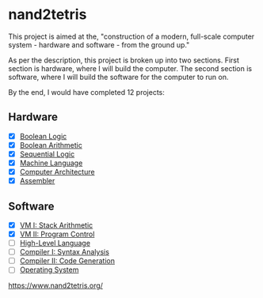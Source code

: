# nand2tetris
This project is aimed at the, "construction of a modern, full-scale computer system - hardware and software - from the ground up."

As per the description, this project is broken up into two sections. First section is hardware, where I will build the computer. The second section is software, where I will build the software for the computer to run on.

By the end, I would have completed 12 projects:

## Hardware
- [x] [Boolean Logic](https://www.nand2tetris.org/project01)
- [x] [Boolean Arithmetic](https://www.nand2tetris.org/project02)
- [x] [Sequential Logic](https://www.nand2tetris.org/project03)
- [x] [Machine Language](https://www.nand2tetris.org/project04)
- [x] [Computer Architecture](https://www.nand2tetris.org/project05)
- [x] [Assembler](https://www.nand2tetris.org/project06)
## Software
- [x] [VM I: Stack Arithmetic](https://www.nand2tetris.org/project07)
- [x] [VM II: Program Control](https://www.nand2tetris.org/project08)
- [ ] [High-Level Language](https://www.nand2tetris.org/project09)
- [ ] [Compiler I: Syntax Analysis](https://www.nand2tetris.org/project10)
- [ ] [Compiler II: Code Generation](https://www.nand2tetris.org/project11)
- [ ] [Operating System](https://www.nand2tetris.org/project12)

https://www.nand2tetris.org/
